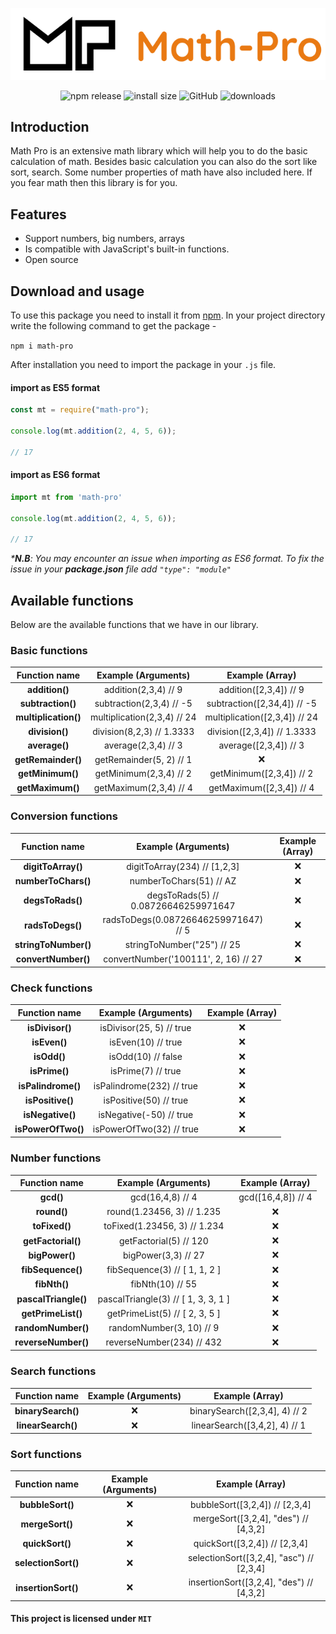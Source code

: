 <div align='center'>

![img](img/Group%204.png)

![npm release](https://badgen.net/npm/v/math-pro)
![install size](https://badgen.net/packagephobia/install/math-pro)
![GitHub](https://img.shields.io/github/license/pro-js/math-pro)
![downloads](https://badgen.net/npm/dt/math-pro)

</div>

## Introduction

Math Pro is an extensive math library which will help you to do the basic calculation of math. Besides basic calculation you can also do the sort like sort, search. Some number properties of math have also included here. If you fear math then this library is for you.

## Features

- Support numbers, big numbers, arrays
- Is compatible with JavaScript's built-in functions.
- Open source

## Download and usage

To use this package you need to install it from [npm](https://www.npmjs.com/package/math-pro). In your project directory write the following command to get the package -

`npm i math-pro`

After installation you need to import the package in your `.js` file.

#### import as ES5 format

```js
const mt = require("math-pro");

console.log(mt.addition(2, 4, 5, 6));

// 17
```

#### import as ES6 format 

```js
import mt from 'math-pro'

console.log(mt.addition(2, 4, 5, 6));

// 17
```
_***N.B**: You may encounter an issue when importing as ES6 format. To fix the issue in your **package.json** file add `"type": "module"`_

## Available functions

Below are the available functions that we have in our library.

### Basic functions

|    Function name     |     Example (Arguments)     |        Example (Array)        |
| :------------------: | :-------------------------: | :---------------------------: |
|    **addition()**    |    addition(2,3,4) // 9     |    addition([2,3,4]) // 9     |
|  **subtraction()**   |  subtraction(2,3,4) // -5   |  subtraction([2,34,4]) // -5  |
| **multiplication()** | multiplication(2,3,4) // 24 | multiplication([2,3,4]) // 24 |
|    **division()**    |  division(8,2,3) // 1.3333  |  division([2,3,4]) // 1.3333  |
|    **average()**     |     average(2,3,4) // 3     |     average([2,3,4]) // 3     |
|  **getRemainder()**  |   getRemainder(5, 2) // 1   |              :x:              |
|   **getMinimum()**   |   getMinimum(2,3,4) // 2    |   getMinimum([2,3,4]) // 2    |
|   **getMaximum()**   |   getMaximum(2,3,4) // 4    |   getMaximum([2,3,4]) // 4    |

### Conversion functions

|    Function name     |         Example (Arguments)          | Example (Array) |
| :------------------: | :----------------------------------: | :-------------: |
|  **digitToArray()**  |     digitToArray(234) // [1,2,3]     |       :x:       |
| **numberToChars()**  |       numberToChars(51) // AZ        |       :x:       |
|   **degsToRads()**   | degsToRads(5) // 0.08726646259971647 |       :x:       |
|   **radsToDegs()**   | radsToDegs(0.08726646259971647) // 5 |       :x:       |
| **stringToNumber()** |      stringToNumber("25") // 25      |       :x:       |
| **convertNumber()**  | convertNumber('100111', 2, 16) // 27 |       :x:       |

### Check functions

|   Function name    |    Example (Arguments)    | Example (Array) |
| :----------------: | :-----------------------: | :-------------: |
|  **isDivisor()**   | isDivisor(25, 5) // true  |       :x:       |
|    **isEven()**    |    isEven(10) // true     |       :x:       |
|    **isOdd()**     |    isOdd(10) // false     |       :x:       |
|   **isPrime()**    |    isPrime(7) // true     |       :x:       |
| **isPalindrome()** | isPalindrome(232) // true |       :x:       |
|  **isPositive()**  |  isPositive(50) // true   |       :x:       |
|  **isNegative()**  |  isNegative(-50) // true  |       :x:       |
| **isPowerOfTwo()** | isPowerOfTwo(32) // true  |       :x:       |

### Number functions

|    Function name     |         Example (Arguments)         |  Example (Array)   |
| :------------------: | :---------------------------------: | :----------------: |
|      **gcd()**       |          gcd(16,4,8) // 4           | gcd([16,4,8]) // 4 |
|     **round()**      |     round(1.23456, 3) // 1.235      |        :x:         |
|    **toFixed()**     |    toFixed(1.23456, 3) // 1.234     |        :x:         |
|  **getFactorial()**  |       getFactorial(5) // 120        |        :x:         |
|    **bigPower()**    |         bigPower(3,3) // 27         |        :x:         |
|  **fibSequence()**   |    fibSequence(3) // [ 1, 1, 2 ]    |        :x:         |
|     **fibNth()**     |          fibNth(10) // 55           |        :x:         |
| **pascalTriangle()** | pascalTriangle(3) // [ 1, 3, 3, 1 ] |        :x:         |
|  **getPrimeList()**  |   getPrimeList(5) // [ 2, 3, 5 ]    |        :x:         |
|  **randomNumber()**  |      randomNumber(3, 10) // 9       |        :x:         |
| **reverseNumber()**  |      reverseNumber(234) // 432      |        :x:         |

### Search functions

|   Function name    | Example (Arguments) |        Example (Array)        |
| :----------------: | :-----------------: | :---------------------------: |
| **binarySearch()** |         :x:         | binarySearch([2,3,4], 4) // 2 |
| **linearSearch()** |         :x:         | linearSearch([3,4,2], 4) // 1 |

### Sort functions

|    Function name    | Example (Arguments) |             Example (Array)              |
| :-----------------: | :-----------------: | :--------------------------------------: |
|  **bubbleSort()**   |         :x:         |      bubbleSort([3,2,4]) // [2,3,4]      |
|   **mergeSort()**   |         :x:         |   mergeSort([3,2,4], "des") // [4,3,2]   |
|   **quickSort()**   |         :x:         |      quickSort([3,2,4]) // [2,3,4]       |
| **selectionSort()** |         :x:         | selectionSort([3,2,4], "asc") // [2,3,4] |
| **insertionSort()** |         :x:         | insertionSort([3,2,4], "des") // [4,3,2] |

#### This project is licensed under `MIT`
